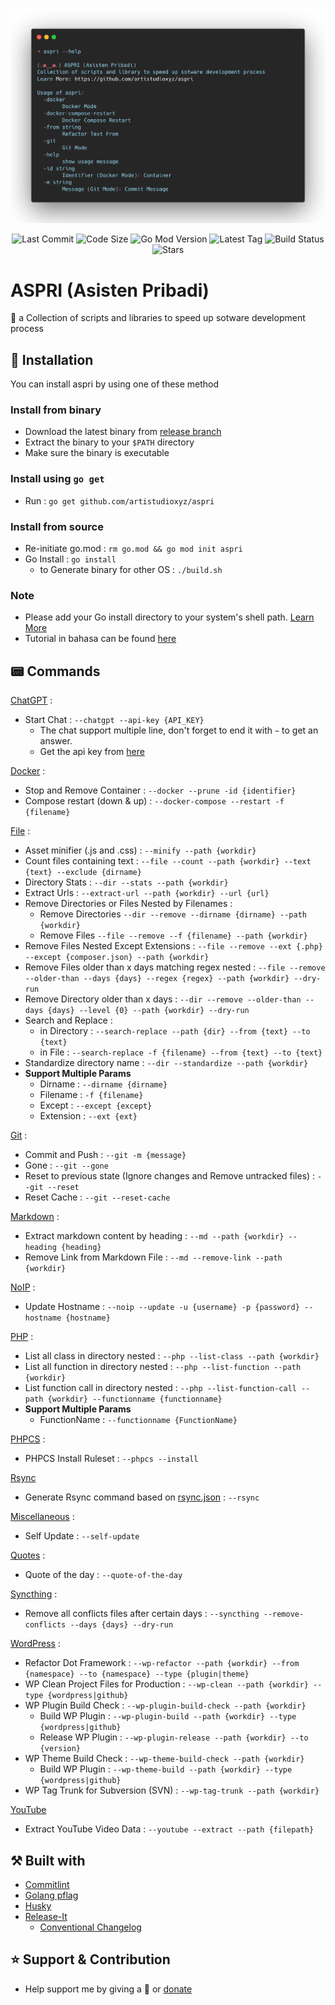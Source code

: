 <p align="center"><img src="screenshot.png"></p>

<p align="center">
    <img src="https://img.shields.io/github/last-commit/artistudioxyz/aspri" alt="Last Commit">
    <img src="https://img.shields.io/github/languages/code-size/artistudioxyz/aspri" alt="Code Size">
    <img src="https://img.shields.io/github/go-mod/go-version/artistudioxyz/aspri" alt="Go Mod Version">
    <img src="https://img.shields.io/github/v/tag/artistudioxyz/aspri" alt="Latest Tag">
    <img src="https://github.com/artistudioxyz/aspri/actions/workflows/release.yml/badge.svg" alt="Build Status">
    <img src="https://img.shields.io/github/stars/artistudioxyz/aspri?style=social" alt="Stars">
</p>

# ASPRI (Asisten Pribadi)

💃 a Collection of scripts and libraries to speed up sotware development process

## 📝 Installation

You can install aspri by using one of these method

### Install from binary

- Download the latest binary from [release branch](https://github.com/artistudioxyz/aspri/tree/release/dist)
- Extract the binary to your `$PATH` directory
- Make sure the binary is executable

### Install using `go get`

- Run : `go get github.com/artistudioxyz/aspri`

### Install from source

- Re-initiate go.mod : `rm go.mod && go mod init aspri`
- Go Install : `go install`
  - to Generate binary for other OS : `./build.sh`

### Note

- Please add your Go install directory to your system's shell path. [Learn More](https://go.dev/doc/tutorial/compile-install)
- Tutorial in bahasa can be found [here](https://www.youtube.com/watch?v=oe5a-2OVUco)

## 📟 Commands

[ChatGPT](library/chatgpt.go) :

- Start Chat : `--chatgpt --api-key {API_KEY}`
  - The chat support multiple line, don't forget to end it with `~` to get an answer.
  - Get the api key from [here](https://beta.openai.com/account/api-keys)

[Docker](library/docker.go) :

- Stop and Remove Container : `--docker --prune -id {identifier}`
- Compose restart (down & up) : `--docker-compose --restart -f {filename}`

[File](library/file.go) :

- Asset minifier (.js and .css) : `--minify --path {workdir}`
- Count files containing text : `--file --count --path {workdir} --text {text} --exclude {dirname}`
- Directory Stats : `--dir --stats --path {workdir}`
- Extract Urls : `--extract-url --path {workdir} --url {url}`
- Remove Directories or Files Nested by Filenames :
	- Remove Directories `--dir --remove --dirname {dirname} --path {workdir}`
	- Remove Files `--file --remove --f {filename} --path {workdir}`
- Remove Files Nested Except Extensions : `--file --remove --ext {.php} --except {composer.json} --path {workdir}`
- Remove Files older than x days matching regex nested : `--file --remove --older-than --days {days} --regex {regex} --path {workdir} --dry-run`
- Remove Directory older than x days : `--dir --remove --older-than --days {days} --level {0} --path {workdir} --dry-run`
- Search and Replace :
  - in Directory : `--search-replace --path {dir} --from {text} --to {text}`
  - in File : `--search-replace -f {filename} --from {text} --to {text}`
- Standardize directory name : `--dir --standardize --path {workdir}`
- **Support Multiple Params**
	- Dirname : `--dirname {dirname}`
	- Filename : `-f {filename}`
	- Except : `--except {except}`
	- Extension : `--ext {ext}`

[Git](library/git.go) :

- Commit and Push : `--git -m {message}`
- Gone : `--git --gone`
- Reset to previous state (Ignore changes and Remove untracked files) : `--git --reset`
- Reset Cache : `--git --reset-cache`

[Markdown](library/markdown.go) :

- Extract markdown content by heading  : `--md --path {workdir} --heading {heading}`
- Remove Link from Markdown File : `--md --remove-link --path {workdir}`

[NoIP](library/noip.go) :

- Update Hostname : `--noip --update -u {username} -p {password} --hostname {hostname}`

[PHP](library/php.go) :

- List all class in directory nested : `--php --list-class --path {workdir}`
- List all function in directory nested : `--php --list-function --path {workdir}`
- List function call in directory nested : `--php --list-function-call --path {workdir} --functionname {functionname}`
- **Support Multiple Params**
	- FunctionName : `--functionname {FunctionName}`

[PHPCS](library/phpcs.go) :

- PHPCS Install Ruleset : `--phpcs --install`

[Rsync](library/rsync.go)

- Generate Rsync command based on [rsync.json](docs/rsync.json) : `--rsync`

[Miscellaneous](library/miscellaneous.go) :

- Self Update : `--self-update`

[Quotes](library/quotes.go) :

- Quote of the day : `--quote-of-the-day`

[Syncthing](library/syncthing.go) :

- Remove all conflicts files after certain days : `--syncthing --remove-conflicts --days {days} --dry-run`

[WordPress](wordpress/wordpress.go) :

- Refactor Dot Framework : `--wp-refactor --path {workdir} --from {namespace} --to {namespace} --type {plugin|theme}`
- WP Clean Project Files for Production : `--wp-clean --path {workdir} --type {wordpress|github}`
- WP Plugin Build Check : `--wp-plugin-build-check --path {workdir}`
	- Build WP Plugin : `--wp-plugin-build --path {workdir} --type {wordpress|github}`
	- Release WP Plugin : `--wp-plugin-release --path {workdir} --to {version}`
- WP Theme Build Check : `--wp-theme-build-check --path {workdir}`
	- Build WP Plugin : `--wp-theme-build --path {workdir} --type {wordpress|github}`
- WP Tag Trunk for Subversion (SVN) : `--wp-tag-trunk --path {workdir}`

[YouTube](library/youtube.go)

- Extract YouTube Video Data : `--youtube --extract --path {filepath}`

## ⚒️ Built with

- [Commitlint](https://commitlint.js.org)
- [Golang pflag](https://pkg.go.dev/github.com/spf13/pflag)
- [Husky](https://typicode.github.io/husky)
- [Release-It](https://www.npmjs.com/package/release-it)
	- [Conventional Changelog](https://github.com/release-it/conventional-changelog)

## ⭐️ Support & Contribution
- Help support me by giving a 🌟 or [donate][website]

[website]: https://agung2001.github.io
